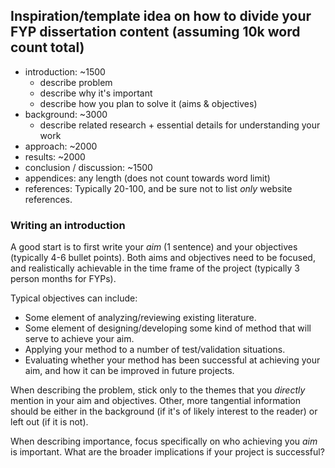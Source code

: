 ## Inspiration/template idea on how to divide your FYP dissertation content (assuming 10k word count total)

* introduction: ~1500
  * describe problem  
  * describe why it's important
  * describe how you plan to solve it (aims & objectives)
* background: ~3000
  * describe related research + essential details for understanding your work
* approach: ~2000
* results: ~2000
* conclusion / discussion: ~1500
* appendices: any length (does not count towards word limit)
* references: Typically 20-100, and be sure not to list *only* website references.

### Writing an introduction

A good start is to first write your *aim* (1 sentence) and your objectives (typically 4-6 bullet points). Both aims and objectives need to be focused, and realistically achievable in the time frame of the project (typically 3 person months for FYPs).

Typical objectives can include:
* Some element of analyzing/reviewing existing literature.
* Some element of designing/developing some kind of method that will serve to achieve your aim.
* Applying your method to a number of test/validation situations.
* Evaluating whether your method has been successful at achieving your aim, and how it can be improved in future projects.

When describing the problem, stick only to the themes that you _directly_ mention in your aim and objectives. Other, more tangential information should be either in the background (if it's of likely interest to the reader) or left out (if it is not).

When describing importance, focus specifically on who achieving you *aim* is important. What are the broader implications if your project is successful?
